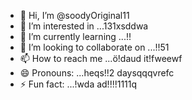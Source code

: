 - 👋 Hi, I’m @soodyOriginal11
- 👀 I’m interested in ...131xsddwa
- 🌱 I’m currently learning ...!!
- 💞️ I’m looking to collaborate on ...!!51
- 📫 How to reach me ...ö!daud it!fweewf
- 😄 Pronouns: ...heqs!!2 daysqqqvrefc
- ⚡ Fun fact: ...!wda
ad!!!!1111q
<!---ad1
soodyOriginal/soodyOriginal is a ✨ special ✨ repository because its `README.md` (thwsqs file) appears on your GitHub profile.
You can click the Preview link to take a look at your changes.
--->
